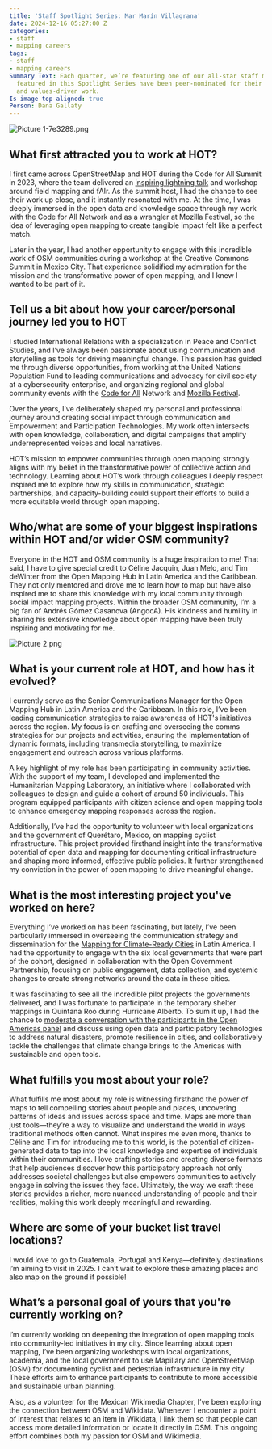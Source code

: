 ```yaml
---
title: 'Staff Spotlight Series: Mar Marín Villagrana'
date: 2024-12-16 05:27:00 Z
categories:
- staff
- mapping careers
tags:
- staff
- mapping careers
Summary Text: Each quarter, we’re featuring one of our all-star staff members. Staff
  featured in this Spotlight Series have been peer-nominated for their superb performance
  and values-driven work.
Is image top aligned: true
Person: Dana Gallaty
---
```


![Picture 1-7e3289.png](/uploads/Picture%201-7e3289.png)

## What first attracted you to work at HOT?

I first came across OpenStreetMap and HOT during the Code for All Summit in 2023, where the team delivered an [inspiring lightning talk](https://www.youtube.com/watch?v=6rHbclkTtD0) and workshop around field mapping and fAIr. As the summit host, I had the chance to see their work up close, and it instantly resonated with me. At the time, I was deeply immersed in the open data and knowledge space through my work with the Code for All Network and as a wrangler at Mozilla Festival, so the idea of leveraging open mapping to create tangible impact felt like a perfect match.

Later in the year, I had another opportunity to engage with this incredible work of OSM communities during a workshop at the Creative Commons Summit in Mexico City. That experience solidified my admiration for the mission and the transformative power of open mapping, and I knew I wanted to be part of it.

## Tell us a bit about how your career/personal journey led you to HOT

I studied International Relations with a specialization in Peace and Conflict Studies, and I’ve always been passionate about using communication and storytelling as tools for driving meaningful change. This passion has guided me through diverse opportunities, from working at the United Nations Population Fund to leading communications and advocacy for civil society at a cybersecurity enterprise, and organizing regional and global community events with the [Code for All](https://codeforall.org/) Network and [Mozilla Festival](https://foundation.mozilla.org/en/blog/topic/mozilla-festival/).

Over the years, I’ve deliberately shaped my personal and professional journey around creating social impact through communication and Empowerment and Participation Technologies. My work often intersects with open knowledge, collaboration, and digital campaigns that amplify underrepresented voices and local narratives.

HOT’s mission to empower communities through open mapping strongly aligns with my belief in the transformative power of collective action and technology. Learning about HOT’s work through colleagues I deeply respect inspired me to explore how my skills in communication, strategic partnerships, and capacity-building could support their efforts to build a more equitable world through open mapping.

## Who/what are some of your biggest inspirations within HOT and/or wider OSM community?

Everyone in the HOT and OSM community is a huge inspiration to me! That said, I have to give special credit to Céline Jacquin, Juan Melo, and Tim deWinter from the Open Mapping Hub in Latin America and the Caribbean. They not only mentored and drove me to learn how to map but have also inspired me to share this knowledge with my local community through social impact mapping projects. Within the broader OSM community, I’m a big fan of Andrés Gómez Casanova (AngocA). His kindness and humility in sharing his extensive knowledge about open mapping have been truly inspiring and motivating for me.

![Picture 2.png](/uploads/Picture%202.png)

## What is your current role at HOT, and how has it evolved?

I currently serve as the Senior Communications Manager for the Open Mapping Hub in Latin America and the Caribbean. In this role, I’ve been leading communication strategies to raise awareness of HOT's initiatives across the region. My focus is on crafting and overseeing the comms strategies for our projects and activities, ensuring the implementation of dynamic formats, including transmedia storytelling, to maximize engagement and outreach across various platforms.

A key highlight of my role has been participating in community activities. With the support of my team, I developed and implemented the Humanitarian Mapping Laboratory, an initiative where I collaborated with colleagues to design and guide a cohort of around 50 individuals. This program equipped participants with citizen science and open mapping tools to enhance emergency mapping responses across the region.

Additionally, I’ve had the opportunity to volunteer with local organizations and the government of Querétaro, Mexico, on mapping cyclist infrastructure. This project provided firsthand insight into the transformative potential of open data and mapping for documenting critical infrastructure and shaping more informed, effective public policies. It further strengthened my conviction in the power of open mapping to drive meaningful change.

## What is the most interesting project you've worked on here?

Everything I’ve worked on has been fascinating, but lately, I’ve been particularly immersed in overseeing the communication strategy and dissemination for the [Mapping for Climate-Ready Cities](https://www.hotosm.org/projects/mapping-for-climate-ready-cities-latin-america/) in Latin America. I had the opportunity to engage with the six local governments that were part of the cohort, designed in collaboration with the Open Government Partnership, focusing on public engagement, data collection, and systemic changes to create strong networks around the data in these cities.

It was fascinating to see all the incredible pilot projects the governments delivered, and I was fortunate to participate in the temporary shelter mappings in Quintana Roo during Hurricane Alberto. To sum it up, I had the chance to [moderate a conversation with the participants in the Open Americas panel](https://x.com/MapHubLAC/status/1864459461672219032) and discuss using open data and participatory technologies to address natural disasters, promote resilience in cities, and collaboratively tackle the challenges that climate change brings to the Americas with sustainable and open tools.

## What fulfills you most about your role?

What fulfills me most about my role is witnessing firsthand the power of maps to tell compelling stories about people and places, uncovering patterns of ideas and issues across space and time. Maps are more than just tools—they’re a way to visualize and understand the world in ways traditional methods often cannot. What inspires me even more, thanks to Céline and Tim for introducing me to this world, is the potential of citizen-generated data to tap into the local knowledge and expertise of individuals within their communities. I love crafting stories and creating diverse formats that help audiences discover how this participatory approach not only addresses societal challenges but also empowers communities to actively engage in solving the issues they face. Ultimately, the way we craft these stories provides a richer, more nuanced understanding of people and their realities, making this work deeply meaningful and rewarding.

## Where are some of your bucket list travel locations?

I would love to go to Guatemala, Portugal and Kenya—definitely destinations I’m aiming to visit in 2025. I can’t wait to explore these amazing places and also map on the ground if possible!

## What’s a personal goal of yours that you're currently working on?

I’m currently working on deepening the integration of open mapping tools into community-led initiatives in my city. Since learning about open mapping, I’ve been organizing workshops with local organizations, academia, and the local government to use Mapillary and OpenStreetMap (OSM) for documenting cyclist and pedestrian infrastructure in my city. These efforts aim to enhance participants to contribute to more accessible and sustainable urban planning.

Also, as a volunteer for the Mexican Wikimedia Chapter, I’ve been exploring the connection between OSM and Wikidata. Whenever I encounter a point of interest that relates to an item in Wikidata, I link them so that people can access more detailed information or locate it directly in OSM. This ongoing effort combines both my passion for OSM and Wikimedia.
